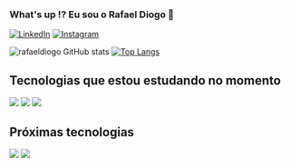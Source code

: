 ### What's up !? Eu sou o Rafael Diogo 👑

[![LinkedIn](https://img.shields.io/badge/LinkedIn-0077B5?style=for-the-badge&logo=linkedin&logoColor=white)](https://www.linkedin.com/in/rafael-diogo-a41193155/)
[![Instagram](https://img.shields.io/badge/Instagram-E4405F?style=for-the-badge&logo=instagram&logoColor=white)](https://www.instagram.com/eurafaeldiogo/)

![rafaeldiogo GitHub stats](https://github-readme-stats.vercel.app/api?username=rafaeldiogo&show_icons=true&theme=dark)
[![Top Langs](https://github-readme-stats.vercel.app/api/top-langs/?username=rafaeldiogo&layout=compact)](https://github.com/anuraghazra/github-readme-stats)

## Tecnologias que estou estudando no momento

![](https://img.shields.io/badge/HTML5-E34F26?style=for-the-badge&logo=html5&logoColor=white)
![](https://img.shields.io/badge/CSS3-1572B6?style=for-the-badge&logo=css3&logoColor=white)
![](https://img.shields.io/badge/JavaScript-F7DF1E?style=for-the-badge&logo=javascript&logoColor=black)

## Próximas tecnologias

![](https://img.shields.io/badge/React-20232A?style=for-the-badge&logo=react&logoColor=61DAFB)
![](https://img.shields.io/badge/TypeScript-007ACC?style=for-the-badge&logo=typescript&logoColor=white)




